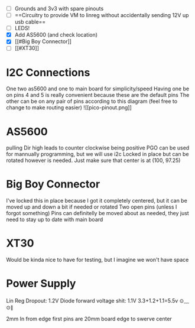 - [ ] Grounds and 3v3 with spare pinouts
- [ ] ==Circuitry to provide VM to linreg without accidentally sending 12V up usb cable==
- [ ] LEDS!
- [x] Add AS5600 (and check location)
- [x] [[#Big Boy Connector]]
- [ ] [[#XT30]]

# I2C Connections
One two as5600 and one to main board for simplicity/speed
Having one be on pins 4 and 5 is really convenient because these are the default pins
The other can be on any pair of pins according to this diagram (feel free to change to make routing easier)
![[pico-pinout.png]]
# AS5600
pulling Dir high leads to counter clockwise being positive
PGO can be used for mannually programming, but we will use i2c
Locked in place but can be rotated however is needed. Just make sure that center is at (100, 97.25)
# Big Boy Connector
I've locked this in place because I got it completely centered, but it can be moved up and down a bit if needed or rotated
Two open pins (unless I forgot something)
Pins can definitelly be moved about as needed, they just need to stay up to date with main board
# XT30
Would be kinda nice to have for testing, but I imagine we won't have space
# Power Supply
Lin Reg Dropout: 1.2V
Diode forward voltage shit: 1.1V
3.3+1.2+1.1=5.5v ⊙﹏⊙∥

2mm In from edge first pins are
20mm board edge to swerve center
